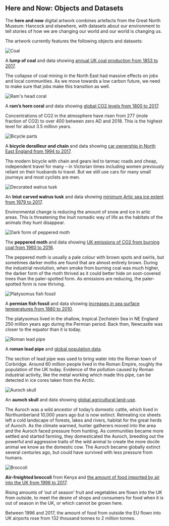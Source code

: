 ## Here and Now: Objects and Datasets

The **here and now** digital artwork combines artefacts from the Great North Museum: Hancock and elsewhere, with datasets about our environment to tell stories of how we are changing our world and our world is changing us.

The artwork currently features the following objects and datasets:

![Coal](img/coal.png)

A **lump of coal** and data showing [annual UK coal production from 1853 to 2017](https://www.gov.uk/government/statistical-data-sets/historical-coal-data-coal-production-availability-and-consumption).

The collapse of coal mining in the North East had massive effects on jobs and local communities. As we move towards a low carbon future, we need to make sure that jobs make this transition as well.

![Ram's head coral](img/coral.png)

A **ram’s horn coral** and data showing [global CO2 levels from 1800 to 2017](https://www.co2.earth/historical-co2-datasets).

Concentrations of CO2 in the atmosphere have risen from 277 (mole fraction of CO2) to over 400 between zero AD and 2018. This is the highest level for about 3.5 million years.

![Bicycle parts](img/bikebits.png)

A **bicycle derailleur and chain** and data showing [car ownership in North East England from 1994 to 2017](https://www.gov.uk/government/statistical-data-sets/veh02-licensed-cars).

The modern bicycle with chain and gears led to tarmac roads and cheap, independent travel for many – in Victorian times including women previously reliant on their husbands to travel. But we still use cars for many small journeys and most cyclists are men.

![Decorated walrus tusk](img/tusk.png)

An **Iniut carved walrus tusk** and data showing [minimum Artic sea ice extent from 1979 to 2017](https://sites.google.com/site/arcticseaicegraphs/longterm).

Environmental change is reducing the amount of snow and ice in artic areas. This is threatening the Inuit nomadic way of life as the habitats of the animals they hunt disappear.

![Dark form of peppered moth](img/moth.png)

The **peppered moth** and data showing [UK emissions of CO2 from burning coal from 1960 to 2016](http://www.globalcarbonatlas.org/en/CO2-emissions).

The peppered moth is usually a pale colour with brown spots and swirls, but sometimes darker moths are found that are almost entirely brown. During the industrial revolution, when smoke from burning coal was much higher, the darker form of the moth thrived as it could better hide on soot-covered trees than the paler-spotted form. As emissions are reducing, the paler-spotted form is now thriving.

![Platysomus fish fossil](img/permianFish.png)

A **permian fish fossil** and data showing [increases in sea surface temperatures from 1880 to 2010](https://www.epa.gov/climate-indicators/climate-change-indicators-sea-surface-temperature).

The platysomus lived in the shallow, tropical Zechstein Sea in NE England 250 million years ago during the Permian period. Back then, Newcastle was closer to the equator than it is today.

![Roman lead pipe](img/leadpipe.png)

A **roman lead pipe** and [global population data](https://esa.un.org/Unpd/wpp/Publications/Files/Key_Findings_WPP_2015.pdf).

The section of lead pipe was used to bring water into the Roman town of Corbridge. Around 60 million people lived in the Roman Empire, roughly the population of the UK today. Evidence of the pollution caused by Roman industrial activity, like the metal working which made this pipe, can be detected in ice cores taken from the Arctic.

![Auroch skull](img/auroch.png)

An **auroch skull** and data showing [global agricultural land-use](https://ourworldindata.org/yields-and-land-use-in-agriculture).

The Auroch was a wild ancestor of today’s domestic cattle, which lived in Northumberland 10,000 years ago but is now extinct. Retreating ice sheets left a cold landscape of forests, lakes and rivers, habitat for the great herds of Auroch. As the climate warmed, hunter gatherers moved into the area and the Auroch faced pressure from hunting. As communities became more settled and started farming, they domesticated the Auroch, breeding out the powerful and aggressive traits of the wild animal to create the more docile animal we know as the domestic cow. The Auroch became globally extinct several centuries ago, but could have survived with less pressure from humans. 

![Broccoli](img/broccoli.png)

**Air-freighted broccoli** from Kenya and [the amount of food imported by air into the UK from 1996 to 2017](https://www.uktradeinfo.com/Statistics/).

Rising amounts of ‘out of season’ fruit and vegetables are flown into the UK from outside, to meet the desire of shops and consumers for food when it is out of season in the UK, or which cannot be grown here. 

Between 1996 and 2017, the amount of food from outside the EU flown into UK airports rose from 132 thousand tonnes to 2 million tonnes. 

